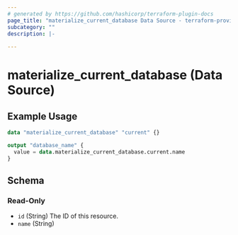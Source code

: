 ```yaml
---
# generated by https://github.com/hashicorp/terraform-plugin-docs
page_title: "materialize_current_database Data Source - terraform-provider-materialize"
subcategory: ""
description: |-
  
---
```


# materialize_current_database (Data Source)



## Example Usage

```terraform
data "materialize_current_database" "current" {}

output "database_name" {
  value = data.materialize_current_database.current.name
}
```

<!-- schema generated by tfplugindocs -->
## Schema

### Read-Only

- `id` (String) The ID of this resource.
- `name` (String)
